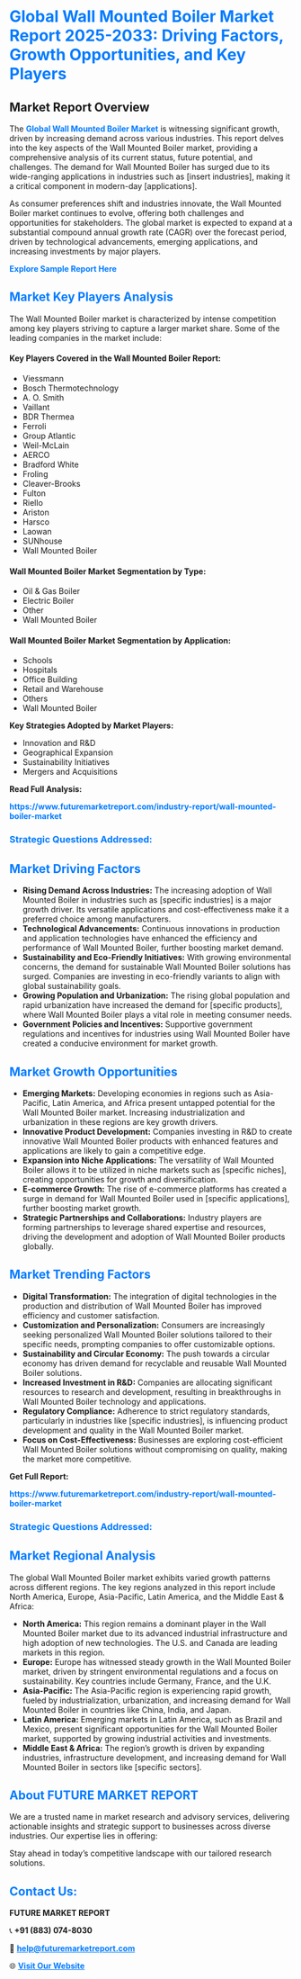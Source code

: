 <h1 style="color: #007BFF;">Global Wall Mounted Boiler Market Report 2025-2033: Driving Factors, Growth Opportunities, and Key Players</h1>

<section id="overview">
<h2>Market Report Overview</h2>
<p>The <a href="https://www.futuremarketreport.com/industry-report/wall-mounted-boiler-market" style="color: #007BFF; text-decoration: none;"><strong>Global Wall Mounted Boiler Market</strong></a> is witnessing significant growth, driven by increasing demand across various industries. This report delves into the key aspects of the Wall Mounted Boiler market, providing a comprehensive analysis of its current status, future potential, and challenges. The demand for Wall Mounted Boiler has surged due to its wide-ranging applications in industries such as [insert industries], making it a critical component in modern-day [applications].</p>
<p>As consumer preferences shift and industries innovate, the Wall Mounted Boiler market continues to evolve, offering both challenges and opportunities for stakeholders. The global market is expected to expand at a substantial compound annual growth rate (CAGR) over the forecast period, driven by technological advancements, emerging applications, and increasing investments by major players.</p>
</section>

<section id="overview">
<p><a href="https://www.futuremarketreport.com/request-sample/reportId=101386" style="color: #007BFF; text-decoration: none;"><strong>Explore Sample Report Here</strong></a></p>
</section>

<section id="key-players">
<h2 style="color: #007BFF;">Market Key Players Analysis</h2>
<p>The Wall Mounted Boiler market is characterized by intense competition among key players striving to capture a larger market share. Some of the leading companies in the market include:</p>
<h4>Key Players Covered in the Wall Mounted Boiler Report:</h4>
<ul><li>Viessmann</li><li>Bosch Thermotechnology</li><li>A. O. Smith</li><li>Vaillant</li><li>BDR Thermea</li><li>Ferroli</li><li>Group Atlantic</li><li>Weil-McLain</li><li>AERCO</li><li>Bradford White</li><li>Froling</li><li>Cleaver-Brooks</li><li>Fulton</li><li>Riello</li><li>Ariston</li><li>Harsco</li><li>Laowan</li><li>SUNhouse</li><li>Wall Mounted Boiler</li></ul>
<h4>Wall Mounted Boiler Market Segmentation by Type:</h4>
<ul><li>Oil &amp; Gas Boiler</li><li>Electric Boiler</li><li>Other</li><li>Wall Mounted Boiler</li></ul>

<h4>Wall Mounted Boiler Market Segmentation by Application:</h4>
<ul><li>Schools</li><li>Hospitals</li><li>Office Building</li><li>Retail and Warehouse</li><li>Others</li><li>Wall Mounted Boiler</li></ul>
<p><strong>Key Strategies Adopted by Market Players:</strong></p>
<ul>
<li>Innovation and R&D</li>
<li>Geographical Expansion</li>
<li>Sustainability Initiatives</li>
<li>Mergers and Acquisitions</li>
</ul>
</section>

<section>
<p><strong>Read Full Analysis: </strong></p><a href="https://www.futuremarketreport.com/industry-report/wall-mounted-boiler-market" style="color: #007BFF; text-decoration: none;"><strong>https://www.futuremarketreport.com/industry-report/wall-mounted-boiler-market</strong></a>
<h3 style="color: #007BFF;">Strategic Questions Addressed:</h3>
</section>

<section id="driving-factors">
<h2 style="color: #007BFF;">Market Driving Factors</h2>
<ul>
<li><strong>Rising Demand Across Industries:</strong> The increasing adoption of Wall Mounted Boiler in industries such as [specific industries] is a major growth driver. Its versatile applications and cost-effectiveness make it a preferred choice among manufacturers.</li>
<li><strong>Technological Advancements:</strong> Continuous innovations in production and application technologies have enhanced the efficiency and performance of Wall Mounted Boiler, further boosting market demand.</li>
<li><strong>Sustainability and Eco-Friendly Initiatives:</strong> With growing environmental concerns, the demand for sustainable Wall Mounted Boiler solutions has surged. Companies are investing in eco-friendly variants to align with global sustainability goals.</li>
<li><strong>Growing Population and Urbanization:</strong> The rising global population and rapid urbanization have increased the demand for [specific products], where Wall Mounted Boiler plays a vital role in meeting consumer needs.</li>
<li><strong>Government Policies and Incentives:</strong> Supportive government regulations and incentives for industries using Wall Mounted Boiler have created a conducive environment for market growth.</li>
</ul>
</section>

<section id="growth-opportunities">
<h2 style="color: #007BFF;">Market Growth Opportunities</h2>
<ul>
<li><strong>Emerging Markets:</strong> Developing economies in regions such as Asia-Pacific, Latin America, and Africa present untapped potential for the Wall Mounted Boiler market. Increasing industrialization and urbanization in these regions are key growth drivers.</li>
<li><strong>Innovative Product Development:</strong> Companies investing in R&D to create innovative Wall Mounted Boiler products with enhanced features and applications are likely to gain a competitive edge.</li>
<li><strong>Expansion into Niche Applications:</strong> The versatility of Wall Mounted Boiler allows it to be utilized in niche markets such as [specific niches], creating opportunities for growth and diversification.</li>
<li><strong>E-commerce Growth:</strong> The rise of e-commerce platforms has created a surge in demand for Wall Mounted Boiler used in [specific applications], further boosting market growth.</li>
<li><strong>Strategic Partnerships and Collaborations:</strong> Industry players are forming partnerships to leverage shared expertise and resources, driving the development and adoption of Wall Mounted Boiler products globally.</li>
</ul>
</section>

<section id="trending-factors">
<h2 style="color: #007BFF;">Market Trending Factors</h2>
<ul>
<li><strong>Digital Transformation:</strong> The integration of digital technologies in the production and distribution of Wall Mounted Boiler has improved efficiency and customer satisfaction.</li>
<li><strong>Customization and Personalization:</strong> Consumers are increasingly seeking personalized Wall Mounted Boiler solutions tailored to their specific needs, prompting companies to offer customizable options.</li>
<li><strong>Sustainability and Circular Economy:</strong> The push towards a circular economy has driven demand for recyclable and reusable Wall Mounted Boiler solutions.</li>
<li><strong>Increased Investment in R&D:</strong> Companies are allocating significant resources to research and development, resulting in breakthroughs in Wall Mounted Boiler technology and applications.</li>
<li><strong>Regulatory Compliance:</strong> Adherence to strict regulatory standards, particularly in industries like [specific industries], is influencing product development and quality in the Wall Mounted Boiler market.</li>
<li><strong>Focus on Cost-Effectiveness:</strong> Businesses are exploring cost-efficient Wall Mounted Boiler solutions without compromising on quality, making the market more competitive.</li>
</ul>
</section>

<section>
<p><strong>Get Full Report: </strong></p><a href="https://www.futuremarketreport.com/industry-report/wall-mounted-boiler-market" style="color: #007BFF; text-decoration: none;"><strong>https://www.futuremarketreport.com/industry-report/wall-mounted-boiler-market</strong></a>
<h3 style="color: #007BFF;">Strategic Questions Addressed:</h3>
</section>


<section id="regional-analysis">
<h2 style="color: #007BFF;">Market Regional Analysis</h2>
<p>The global Wall Mounted Boiler market exhibits varied growth patterns across different regions. The key regions analyzed in this report include North America, Europe, Asia-Pacific, Latin America, and the Middle East & Africa:</p>
<ul>
<li><strong>North America:</strong> This region remains a dominant player in the Wall Mounted Boiler market due to its advanced industrial infrastructure and high adoption of new technologies. The U.S. and Canada are leading markets in this region.</li>
<li><strong>Europe:</strong> Europe has witnessed steady growth in the Wall Mounted Boiler market, driven by stringent environmental regulations and a focus on sustainability. Key countries include Germany, France, and the U.K.</li>
<li><strong>Asia-Pacific:</strong> The Asia-Pacific region is experiencing rapid growth, fueled by industrialization, urbanization, and increasing demand for Wall Mounted Boiler in countries like China, India, and Japan.</li>
<li><strong>Latin America:</strong> Emerging markets in Latin America, such as Brazil and Mexico, present significant opportunities for the Wall Mounted Boiler market, supported by growing industrial activities and investments.</li>
<li><strong>Middle East & Africa:</strong> The region’s growth is driven by expanding industries, infrastructure development, and increasing demand for Wall Mounted Boiler in sectors like [specific sectors].</li>
</ul>
</section>

<footer>
<h2 style="color: #007BFF;">About FUTURE MARKET REPORT</h2>
<p>We are a trusted name in market research and advisory services, delivering actionable insights and strategic support to businesses across diverse industries. Our expertise lies in offering:</p>

<p>Stay ahead in today’s competitive landscape with our tailored research solutions.</p>

<h2 style="color: #007BFF;">Contact Us:</h2>
<p><strong>FUTURE MARKET REPORT</strong></p>
<p>📞 <strong>+91 (883) 074-8030</strong></p>
<p>📧 <strong><a href="mailto:help@futuremarketreport.com" style="color: #007BFF;">help@futuremarketreport.com</a></strong></p>
<p>🌐 <strong><a href="https://www.futuremarketreport.com/" style="color: #007BFF;">Visit Our Website</a></strong></p>
</footer>